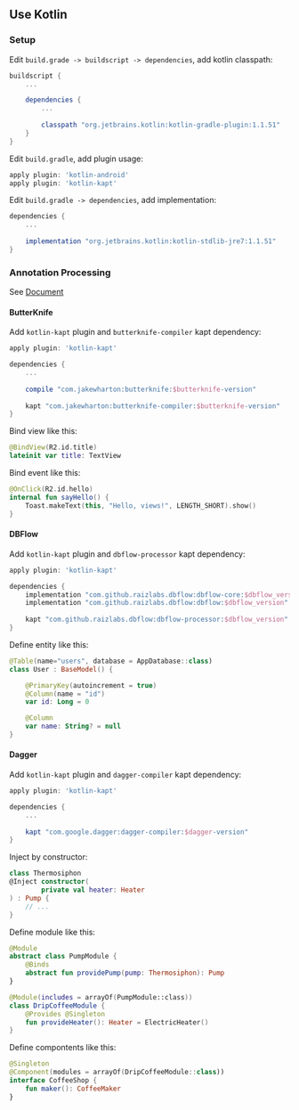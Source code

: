## Use Kotlin

### Setup 

Edit `build.grade -> buildscript -> dependencies`, add kotlin classpath:

```groovy
buildscript {
    ...

    dependencies {
        ...
        
        classpath "org.jetbrains.kotlin:kotlin-gradle-plugin:1.1.51"    // Kotlin support
    }
}
```

Edit `build.gradle`, add plugin usage:

```groovy
apply plugin: 'kotlin-android'
apply plugin: 'kotlin-kapt'
```

Edit `build.gradle -> dependencies`, add implementation:

```groovy
dependencies {
    ...
    
    implementation "org.jetbrains.kotlin:kotlin-stdlib-jre7:1.1.51"
}
```

### Annotation Processing

See [Document](https://kotlinlang.org/docs/tutorials/android-frameworks.html)

#### ButterKnife

Add `kotlin-kapt` plugin and `butterknife-compiler` kapt dependency:

```groovy
apply plugin: 'kotlin-kapt'

dependencies {
    ...
    
    compile "com.jakewharton:butterknife:$butterknife-version"
    
    kapt "com.jakewharton:butterknife-compiler:$butterknife-version"
}
```

Bind view like this:

```kotlin
@BindView(R2.id.title)
lateinit var title: TextView
```

Bind event like this:

```kotlin
@OnClick(R2.id.hello)
internal fun sayHello() {
    Toast.makeText(this, "Hello, views!", LENGTH_SHORT).show()
}
```

#### DBFlow

Add `kotlin-kapt` plugin and `dbflow-processor` kapt dependency:

```groovy
apply plugin: 'kotlin-kapt'

dependencies {
    implementation "com.github.raizlabs.dbflow:dbflow-core:$dbflow_version"
    implementation "com.github.raizlabs.dbflow:dbflow:$dbflow_version"
    
    kapt "com.github.raizlabs.dbflow:dbflow-processor:$dbflow_version"
}
```

Define entity like this:

```kotlin
@Table(name="users", database = AppDatabase::class)
class User : BaseModel() {

    @PrimaryKey(autoincrement = true)
    @Column(name = "id")
    var id: Long = 0

    @Column
    var name: String? = null
}
```

#### Dagger

Add `kotlin-kapt` plugin and `dagger-compiler` kapt dependency:

```groovy
apply plugin: 'kotlin-kapt'

dependencies {
    ...
    
    kapt "com.google.dagger:dagger-compiler:$dagger-version"
}
```

Inject by constructor:

```kotlin
class Thermosiphon 
@Inject constructor(
        private val heater: Heater
) : Pump {
    // ...
}
```

Define module like this:

```kotlin
@Module
abstract class PumpModule {
    @Binds
    abstract fun providePump(pump: Thermosiphon): Pump
}

@Module(includes = arrayOf(PumpModule::class))
class DripCoffeeModule {
    @Provides @Singleton
    fun provideHeater(): Heater = ElectricHeater()
}
```

Define compontents like this:

```kotlin
@Singleton
@Component(modules = arrayOf(DripCoffeeModule::class))
interface CoffeeShop {
    fun maker(): CoffeeMaker
}
```